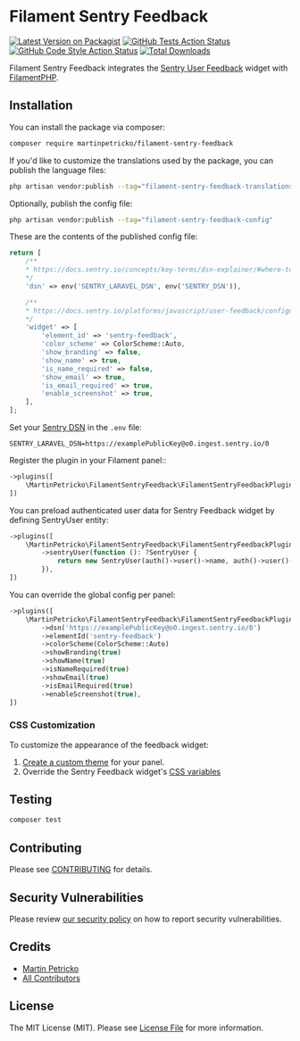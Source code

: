 # Filament Sentry Feedback

[![Latest Version on Packagist](https://img.shields.io/packagist/v/martinpetricko/filament-sentry-feedback.svg?style=flat-square)](https://packagist.org/packages/martinpetricko/filament-sentry-feedback)
[![GitHub Tests Action Status](https://img.shields.io/github/actions/workflow/status/martinpetricko/filament-sentry-feedback/run-tests.yml?branch=main&label=tests&style=flat-square)](https://github.com/martinpetricko/filament-sentry-feedback/actions?query=workflow%3Arun-tests+branch%3Amain)
[![GitHub Code Style Action Status](https://img.shields.io/github/actions/workflow/status/martinpetricko/filament-sentry-feedback/fix-php-code-styling.yml?branch=main&label=code%20style&style=flat-square)](https://github.com/martinpetricko/filament-sentry-feedback/actions?query=workflow%3A"Fix+PHP+code+styling"+branch%3Amain)
[![Total Downloads](https://img.shields.io/packagist/dt/martinpetricko/filament-sentry-feedback.svg?style=flat-square)](https://packagist.org/packages/martinpetricko/filament-sentry-feedback)

Filament Sentry Feedback integrates the [Sentry User Feedback](https://sentry.io/for/user-feedback/) widget with [FilamentPHP](https://filamentphp.com/).

## Installation

You can install the package via composer:

```bash
composer require martinpetricko/filament-sentry-feedback
```

If you'd like to customize the translations used by the package, you can publish the language files:

```bash
php artisan vendor:publish --tag="filament-sentry-feedback-translations"
```

Optionally, publish the config file:

```bash
php artisan vendor:publish --tag="filament-sentry-feedback-config"
```

These are the contents of the published config file:

```php
return [
    /**
    * https://docs.sentry.io/concepts/key-terms/dsn-explainer/#where-to-find-your-data-source-name-dsn
    */
    'dsn' => env('SENTRY_LARAVEL_DSN', env('SENTRY_DSN')),

    /**
    * https://docs.sentry.io/platforms/javascript/user-feedback/configuration/
    */
    'widget' => [
        'element_id' => 'sentry-feedback',
        'color_scheme' => ColorScheme::Auto,
        'show_branding' => false,
        'show_name' => true,
        'is_name_required' => false,
        'show_email' => true,
        'is_email_required' => true,
        'enable_screenshot' => true,
    ],
];
```

Set your [Sentry DSN](https://docs.sentry.io/concepts/key-terms/dsn-explainer/#where-to-find-your-data-source-name-dsn) in the `.env` file:

```dotenv
SENTRY_LARAVEL_DSN=https://examplePublicKey@o0.ingest.sentry.io/0
```

Register the plugin in your Filament panel::

```php
->plugins([
    \MartinPetricko\FilamentSentryFeedback\FilamentSentryFeedbackPlugin::make(),
])
```

You can preload authenticated user data for Sentry Feedback widget by defining SentryUser entity:

```php
->plugins([
    \MartinPetricko\FilamentSentryFeedback\FilamentSentryFeedbackPlugin::make()
        ->sentryUser(function (): ?SentryUser {
            return new SentryUser(auth()->user()->name, auth()->user()->email);
        }),
])
```

You can override the global config per panel:

```php
->plugins([
    \MartinPetricko\FilamentSentryFeedback\FilamentSentryFeedbackPlugin::make()
        ->dsn('https://examplePublicKey@o0.ingest.sentry.io/0')
        ->elementId('sentry-feedback')
        ->colorScheme(ColorScheme::Auto)
        ->showBranding(true)
        ->showName(true)
        ->isNameRequired(true)
        ->showEmail(true)
        ->isEmailRequired(true)
        ->enableScreenshot(true),
])
```

### CSS Customization

To customize the appearance of the feedback widget:
1. [Create a custom theme](https://filamentphp.com/docs/3.x/panels/themes#creating-a-custom-theme) for your panel.
2. Override the Sentry Feedback widget's [CSS variables](https://docs.sentry.io/concepts/key-terms/dsn-explainer/#where-to-find-your-data-source-name-dsn)

## Testing

```bash
composer test
```

## Contributing

Please see [CONTRIBUTING](.github/CONTRIBUTING.md) for details.

## Security Vulnerabilities

Please review [our security policy](../../security/policy) on how to report security vulnerabilities.

## Credits

- [Martin Petricko](https://github.com/MartinPetricko)
- [All Contributors](../../contributors)

## License

The MIT License (MIT). Please see [License File](LICENSE.md) for more information.
